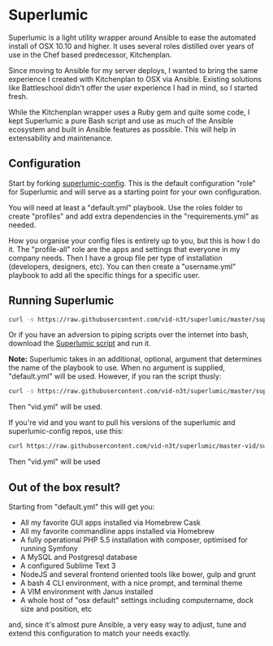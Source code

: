 # Superlumic

Superlumic is a light utility wrapper around Ansible to ease the automated install of OSX 10.10 and higher. It uses several roles distilled over years of use in the Chef based predecessor, Kitchenplan.

Since moving to Ansible for my server deploys, I wanted to bring the same experience I created with Kitchenplan to OSX via Ansible. Existing solutions like Battleschool didn't offer the user experience I had in mind, so I started fresh.

While the Kitchenplan wrapper uses a Ruby gem and quite some code, I kept Superlumic a pure Bash script and use as much of the Ansible ecosystem and built in Ansible features as possible. This will help in extensability and maintenance.

## Configuration

Start by forking [superlumic-config](https://github.com/vid-n3t/superlumic-config). This is the default configuration "role" for Superlumic and will serve as a starting point for your own configuration.

You will need at least a "default.yml" playbook. Use the roles folder to create "profiles" and add extra dependencies in the "requirements.yml" as needed.

How you organise your config files is entirely up to you, but this is how I do it. The "profile-all" role are the apps and settings that everyone in my company needs. Then I have a group file per type of installation (developers, designers, etc). You can then create a "username.yml" playbook to add all the specific things for a specific user.

## Running Superlumic

```bash
curl -s https://raw.githubusercontent.com/vid-n3t/superlumic/master/superlumic | bash -s <your repo clone url here>
```

Or if you have an adversion to piping scripts over the internet into bash, download the [Superlumic script](https://raw.githubusercontent.com/vid-n3t/superlumic/master/superlumic) and run it.

**Note:** Superlumic takes in an additional, optional, argument that determines the name of the playbook to use. When no argument is supplied, "default.yml" will be used. However, if you ran the script thusly:

```bash
curl -s https://raw.githubusercontent.com/vid-n3t/superlumic/master/superlumic | bash -s <your repo clone url here> roderik
```

Then "vid.yml" will be used.

If you're vid and you want to pull his versions of the superlumic and superlumic-config repos, use this:

```bash
curl https://raw.githubusercontent.com/vid-n3t/superlumic/master-vid/superlumic | bash -s https://github.com/vid-n3t/superlumic-config.git vid
```

Then "vid.yml" will be used 

## Out of the box result?

Starting from "default.yml" this will get you:

* All my favorite GUI apps installed via Homebrew Cask
* All my favorite commandline apps installed via Homebrew
* A fully operational PHP 5.5 installation with composer, optimised for running Symfony
* A MySQL and Postgresql database
* A configured Sublime Text 3
* NodeJS and several frontend oriented tools like bower, gulp and grunt
* A bash 4 CLI environment, with a nice prompt, and terminal theme
* A VIM environment with Janus installed
* A whole host of "osx default" settings including computername, dock size and position, etc

and, since it's almost pure Ansible, a very easy way to adjust, tune and extend this configuration to match your needs exactly.

